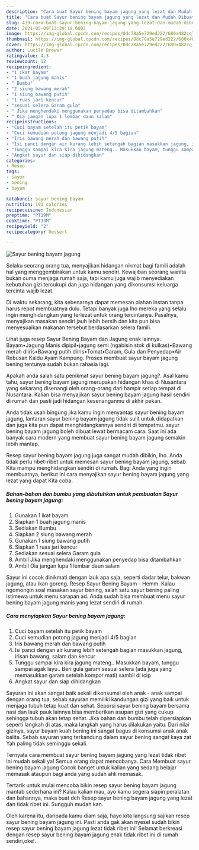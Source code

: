 ```yaml
---
description: "Cara buat Sayur bening bayam jagung yang lezat dan Mudah Dibuat"
title: "Cara buat Sayur bening bayam jagung yang lezat dan Mudah Dibuat"
slug: 439-cara-buat-sayur-bening-bayam-jagung-yang-lezat-dan-mudah-dibuat
date: 2021-05-09T13:39:18.600Z
image: https://img-global.cpcdn.com/recipes/0dc78a5e729ed222/680x482cq70/sayur-bening-bayam-jagung-foto-resep-utama.jpg
thumbnail: https://img-global.cpcdn.com/recipes/0dc78a5e729ed222/680x482cq70/sayur-bening-bayam-jagung-foto-resep-utama.jpg
cover: https://img-global.cpcdn.com/recipes/0dc78a5e729ed222/680x482cq70/sayur-bening-bayam-jagung-foto-resep-utama.jpg
author: Lucile Brewer
ratingvalue: 4.3
reviewcount: 12
recipeingredient:
- "1 ikat bayam"
- "1 buah jagung manis"
- " Bumbu"
- "2 siung bawang merah"
- "1 siung bawang putih"
- "1 ruas jari kencur"
- "sesuai selera Garam gula"
- " Jika menghendaki menggunakan penyedap bisa ditambahkan"
- " Oia jangan lupa 1 lembar daun salam"
recipeinstructions:
- "Cuci bayam setelah itu petik bayam"
- "Cuci kemudian potong jagung menjadi 4/5 bagian"
- "Iris bawang merah dan bawang putih"
- "Isi panci dengan air kurang lebih setengah bagian masukkan jagung, irisan bawang, salam dan kencur"
- "Tunggu sampai kira kira jagung mateng.. Masukkan bayam, tunggu sampai agak layu.. Beri gula garam sesuai selera (ada juga yang memasukkan garam setelah kompor mati) sambil di icip"
- "Angkat sayur dan siap dihidangkan"
categories:
- Resep
tags:
- sayur
- bening
- bayam

katakunci: sayur bening bayam 
nutrition: 191 calories
recipecuisine: Indonesian
preptime: "PT19M"
cooktime: "PT33M"
recipeyield: "2"
recipecategory: Dessert

---
```



![Sayur bening bayam jagung](https://img-global.cpcdn.com/recipes/0dc78a5e729ed222/680x482cq70/sayur-bening-bayam-jagung-foto-resep-utama.jpg)

Selaku seorang orang tua, menyajikan hidangan nikmat bagi famili adalah hal yang menggembirakan untuk kamu sendiri. Kewajiban seorang  wanita bukan cuma menjaga rumah saja, tapi kamu juga wajib menyediakan kebutuhan gizi tercukupi dan juga hidangan yang dikonsumsi keluarga tercinta wajib lezat.

Di waktu  sekarang, kita sebenarnya dapat memesan olahan instan tanpa harus repot membuatnya dulu. Tetapi banyak juga lho mereka yang selalu ingin menghidangkan yang terlezat untuk orang tercintanya. Pasalnya, menyajikan masakan sendiri jauh lebih bersih dan kita pun bisa menyesuaikan makanan tersebut berdasarkan selera famili. 

Lihat juga resep Sayur Bening Bayam dan Jagung enak lainnya. Bayam•Jagung Manis dipipil•jagung semi (ngabisin stok di kulkas)•Bawang merah diiris•Bawang putih diiris•Tomat•Garam, Gula dan Penyedap•Air Rebusan Kaldu Ayam Kampung. Proses membuat sayur bayam jagung bening tentunya sudah bukan rahasia lagi.

Apakah anda salah satu penikmat sayur bening bayam jagung?. Asal kamu tahu, sayur bening bayam jagung merupakan hidangan khas di Nusantara yang sekarang disenangi oleh orang-orang dari hampir setiap tempat di Nusantara. Kalian bisa menyajikan sayur bening bayam jagung hasil sendiri di rumah dan pasti jadi hidangan kesenanganmu di akhir pekan.

Anda tidak usah bingung jika kamu ingin menyantap sayur bening bayam jagung, lantaran sayur bening bayam jagung tidak sulit untuk didapatkan dan juga kita pun dapat menghidangkannya sendiri di tempatmu. sayur bening bayam jagung boleh dibuat lewat bermacam cara. Saat ini ada banyak cara modern yang membuat sayur bening bayam jagung semakin lebih mantap.

Resep sayur bening bayam jagung juga sangat mudah dibikin, lho. Anda tidak perlu ribet-ribet untuk memesan sayur bening bayam jagung, sebab Kita mampu menghidangkan sendiri di rumah. Bagi Anda yang ingin membuatnya, berikut ini cara menyajikan sayur bening bayam jagung yang lezat yang dapat Kita coba.

<!--inarticleads1-->

##### Bahan-bahan dan bumbu yang dibutuhkan untuk pembuatan Sayur bening bayam jagung:

1. Gunakan 1 ikat bayam
1. Siapkan 1 buah jagung manis
1. Sediakan  Bumbu
1. Siapkan 2 siung bawang merah
1. Gunakan 1 siung bawang putih
1. Siapkan 1 ruas jari kencur
1. Sediakan sesuai selera Garam gula
1. Ambil  Jika menghendaki menggunakan penyedap bisa ditambahkan
1. Ambil  Oia jangan lupa 1 lembar daun salam


Sayur ini cocok dinikmati dengan lauk apa saja, seperti dadar telur, bakwan jagung, atau ikan goreng. Resep Sayur Bening Bayam - Hemm. Kalau ngomongin soal masakan sayur bening, salah satu sayur bening paling istimewa untuk menu sarapan ad. Anda sudah bisa membuat menu sayur bening bayam jagung manis yang lezat sendiri di rumah. 

<!--inarticleads2-->

##### Cara menyiapkan Sayur bening bayam jagung:

1. Cuci bayam setelah itu petik bayam
1. Cuci kemudian potong jagung menjadi 4/5 bagian
1. Iris bawang merah dan bawang putih
1. Isi panci dengan air kurang lebih setengah bagian masukkan jagung, irisan bawang, salam dan kencur
1. Tunggu sampai kira kira jagung mateng.. Masukkan bayam, tunggu sampai agak layu.. Beri gula garam sesuai selera (ada juga yang memasukkan garam setelah kompor mati) sambil di icip
1. Angkat sayur dan siap dihidangkan


Sayuran ini akan sangat baik sekali dikonsumsi oleh anak - anak sampai dengan orang tua, sebab sayuran memiliki kandungan gizi yang baik untuk menjaga tubuh tetap kuat dan sehat. Seporsi sayur bening bayam bersama nasi dan lauk pauk lainnya bisa memberikan asupan gizi yang cukup sehingga tubuh akan tetap sehat. Jika bahan dan bumbu telah dipersiapkan seperti langkah di atas, maka langkah yang harus dilakukan yaitu. Dari nilai gizinya, sayur bayam kuah bening ini sangat bagus di konsumsi anak anak balita. Sebab sayuran yang terkandung dalam sayur bening sangat kaya zat Yah paling tidak seminggu sekali. 

Ternyata cara membuat sayur bening bayam jagung yang lezat tidak ribet ini mudah sekali ya! Semua orang dapat mencobanya. Cara Membuat sayur bening bayam jagung Cocok banget untuk kalian yang sedang belajar memasak ataupun bagi anda yang sudah ahli memasak.

Tertarik untuk mulai mencoba bikin resep sayur bening bayam jagung mantab sederhana ini? Kalau kalian mau, ayo kamu segera siapin peralatan dan bahannya, maka buat deh Resep sayur bening bayam jagung yang lezat dan tidak ribet ini. Sungguh mudah kan. 

Oleh karena itu, daripada kamu diam saja, hayo kita langsung sajikan resep sayur bening bayam jagung ini. Pasti anda gak akan nyesel sudah bikin resep sayur bening bayam jagung lezat tidak ribet ini! Selamat berkreasi dengan resep sayur bening bayam jagung enak tidak ribet ini di rumah sendiri,oke!.

